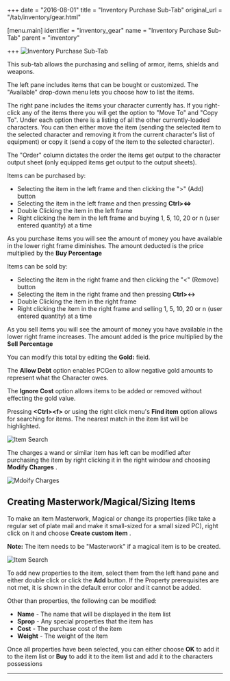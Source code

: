 +++
date = "2016-08-01"
title = "Inventory Purchase Sub-Tab"
original_url = "/tab/inventory/gear.html"

[menu.main]
    identifier = "inventory_gear"
    name = "Inventory Purchase Sub-Tab"
    parent = "inventory"
    
+++
![Inventory Purchase
Sub-Tab](../../images/tabs/inventorytab/tab_inventory_00_purchase.png)

This sub-tab allows the purchasing and selling of armor, items, shields
and weapons.

The left pane includes items that can be bought or customized. The
"Available" drop-down menu lets you choose how to list the items.

The right pane includes the items your character currently has. If you
right-click any of the items there you will get the option to "Move To"
and "Copy To". Under each option there is a listing of all the other
currently-loaded characters. You can then either move the item (sending
the selected item to the selected character and removing it from the
current character's list of equipment) or copy it (send a copy of the
item to the selected character).

The "Order" column dictates the order the items get output to the
character output sheet (only equipped items get output to the output
sheets).

Items can be purchased by:

-   Selecting the item in the left frame and then clicking the
    "&gt;" (Add) button
-   Selecting the item in the left frame and then pressing
    **Ctrl&gt;&lt;=&gt;**
-   Double Clicking the item in the left frame
-   Right clicking the item in the left frame and buying 1, 5, 10, 20 or
    n (user entered quantity) at a time

As you purchase items you will see the amount of money you have
available in the lower right frame diminishes. The amount deducted is
the price multiplied by the **Buy Percentage**

Items can be sold by:

-   Selecting the item in the right frame and then clicking the
    "&lt;" (Remove) button
-   Selecting the item in the right frame and then pressing
    **Ctrl&gt;&lt;-&gt;**
-   Double Clicking the item in the right frame
-   Right clicking the item in the right frame and selling 1, 5, 10, 20
    or n (user entered quantity) at a time

As you sell items you will see the amount of money you have available in
the lower right frame increases. The amount added is the price
multiplied by the **Sell Percentage**

You can modify this total by editing the **Gold:** field.

The **Allow Debt** option enables PCGen to allow negative gold amounts
to represent what the Character owes.

The **Ignore Cost** option allows items to be added or removed without
effecting the gold value.

Pressing **&lt;Ctrl&gt;&lt;f&gt;** or using the right click menu's
**Find item** option allows for searching for items. The nearest match
in the item list will be highlighted.

![Item Search](../../images/windows/find_item.png)

The charges a wand or similar item has left can be modified after
purchasing the item by right clicking it in the right window and
choosing **Modify Charges** .

![Mdoify Charges](../../images/windows/enter_charges.png)

Creating Masterwork/Magical/Sizing Items
----------------------------------------

To make an item Masterwork, Magical or change its properties (like take
a regular set of plate mail and make it small-sized for a small sized
PC), right click on it and choose **Create custom item** .

**Note:** The item needs to be "Masterwork" if a magical item is to be
created.

![Item Search](../../images/windows/customizer.png)

To add new properties to the item, select them from the left hand pane
and either double click or click the **Add** button. If the Property
prerequisites are not met, it is shown in the default error color and it
cannot be added.

Other than properties, the following can be modified:

-   **Name** - The name that will be displayed in the item list
-   **Sprop** - Any special properties that the item has
-   **Cost** - The purchase cost of the item
-   **Weight** - The weight of the item

Once all properties have been selected, you can either choose **OK** to
add it to the item list or **Buy** to add it to the item list and add it
to the characters possessions

------------------------------------------------------------------------




